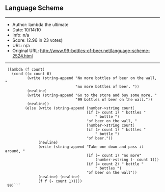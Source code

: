 
## Language Scheme ##
---
- Author: lambda the ultimate
- Date: 10/14/10
- Info: n/a
- Score:  (2.96 in 23 votes)
- URL: n/a
- Original URL: http://www.99-bottles-of-beer.net/language-scheme-2524.html
---

```((lambda (f count) (f f count))
 (lambda (f count) 
   (cond ((= count 0) 
          (write (string-append "No more bottles of beer on the wall, " 
                                "no more bottles of beer. "))
          (newline)
          (write (string-append "Go to the store and buy some more, "
                                "99 bottles of beer on the wall."))
          (newline))
         (else (write (string-append (number->string count)
                                     (if (> count 1) " bottles "
                                         " bottle ")
                                     "of beer on the wall, "
                                     (number->string count)
                                     (if (> count 1) " bottles "
                                         " bottle ") 
                                     "of beer."))
               (newline)
               (write (string-append "Take one down and pass it around, "
                                     (if (= count 1) "no more"
                                         (number->string (- count 1)))
                                     (if (= count 2) " bottle "
                                         " bottles ")
                                     "of beer on the wall"))
               (newline) (newline)
               (f f (- count 1))))) 
 99)```